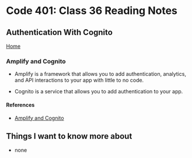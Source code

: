 # Code 401: Class 36 Reading Notes

## Authentication With Cognito

[Home](https://mtorres6739.github.io/reading-notes/)

### Amplify and Cognito

- Amplify is a framework that allows you to add authentication, analytics, and API interactions to your app with little to no code. 

- Cognito is a service that allows you to add authentication to your app.



#### References

- [Amplify and Cognito](https://docs.amplify.aws/lib/auth/getting-started/q/platform/android/)


## Things I want to know more about

- none